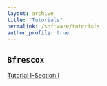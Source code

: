 ```yaml
---
layout: archive
title: "Tutorials"
permalink: /software/tutorials
author_profile: true
---
```


## ``Bfrescox``
[Tutorial I-Section I](https://colab.research.google.com/drive/1JEwswrMnw3hVzeqyTsUrJH6wKY27N81f?usp=sharing#scrollTo=631V60C-TSHh) 
